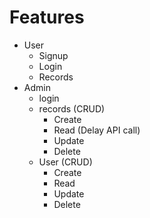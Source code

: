   



# Features

 * User 
    - Signup
    - Login
    - Records 
 * Admin 
    - login 
    - records (CRUD)
      - Create
      - Read (Delay API call)
      - Update
      - Delete
    - User (CRUD)
      - Create
      - Read
      - Update 
      - Delete
